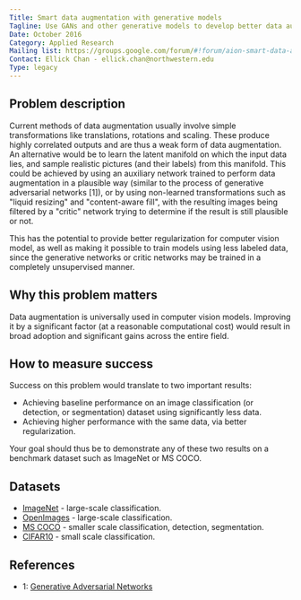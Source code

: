 ```yaml
---
Title: Smart data augmentation with generative models
Tagline: Use GANs and other generative models to develop better data augmentation techniques for computer vision models.
Date: October 2016
Category: Applied Research
Mailing list: https://groups.google.com/forum/#!forum/aion-smart-data-augmentation-with-generative-models
Contact: Ellick Chan - ellick.chan@northwestern.edu
Type: legacy
---
```


## Problem description

Current methods of data augmentation usually involve simple transformations like translations, rotations and scaling. These produce highly correlated outputs and are thus a weak form of data augmentation. An alternative would be to learn the latent manifold on which the input data lies, and sample realistic pictures (and their labels) from this manifold. This could be achieved by using an auxiliary network trained to perform data augmentation in a plausible way (similar to the process of generative adversarial networks [1]), or by using non-learned transformations such as "liquid resizing" and "content-aware fill", with the resulting images being filtered by a "critic" network trying to determine if the result is still plausible or not.

This has the potential to provide better regularization for computer vision model, as well as making it possible to train models using less labeled data, since the generative networks or critic networks may be trained in a completely unsupervised manner.


## Why this problem matters

Data augmentation is universally used in computer vision models. Improving it by a significant factor (at a reasonable computational cost) would result in broad adoption and significant gains across the entire field.


## How to measure success

Success on this problem would translate to two important results:

- Achieving baseline performance on an image classification (or detection, or segmentation) dataset using significantly less data.
- Achieving higher performance with the same data, via better regularization.

Your goal should thus be to demonstrate any of these two results on a benchmark dataset such as ImageNet or MS COCO.


## Datasets

- [ImageNet](http://image-net.org) - large-scale classification.
- [OpenImages](https://github.com/openimages/dataset) - large-scale classification.
- [MS COCO](http://mscoco.org/) - smaller scale classification, detection, segmentation.
- [CIFAR10](https://www.cs.toronto.edu/~kriz/cifar.html) - small scale classification.


## References

- 1: [Generative Adversarial Networks](https://arxiv.org/abs/1406.2661)